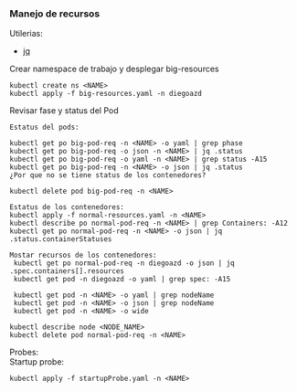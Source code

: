### Manejo de recursos  
Utilerias:  
- [jq](https://stedolan.github.io/jq/download/)  

Crear namespace de trabajo y desplegar big-resources
```
kubectl create ns <NAME>
kubectl apply -f big-resources.yaml -n diegoazd
```  

Revisar fase y status del Pod  

```
Estatus del pods:

kubectl get po big-pod-req -n <NAME> -o yaml | grep phase
kubectl get po big-pod-req -o json -n <NAME> | jq .status
kubectl get po big-pod-req -o yaml -n <NAME> | grep status -A15
kubectl get po big-pod-req -n <NAME> -o json | jq .status
¿Por que no se tiene status de los contenedores?

kubectl delete pod big-pod-req -n <NAME>

Estatus de los contenedores:
kubectl apply -f normal-resources.yaml -n <NAME>
kubectl describe po normal-pod-req -n <NAME> | grep Containers: -A12
kubectl get po normal-pod-req -n <NAME> -o json | jq .status.containerStatuses

Mostar recursos de los contenedores:
 kubectl get po normal-pod-req -n diegoazd -o json | jq .spec.containers[].resources
 kubectl get pod -n diegoazd -o yaml | grep spec: -A15

 kubectl get pod -n <NAME> -o yaml | grep nodeName
 kubectl get pod -n <NAME> -o json | grep nodeName
 kubectl get pod -n <NAME> -o wide

kubectl describe node <NODE_NAME>
kubectl delete pod normal-pod-req -n <NAME>
```  

Probes:  
Startup probe:  
```
kubectl apply -f startupProbe.yaml -n <NAME>
```
